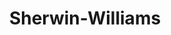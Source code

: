 ---
title: "Sherwin-Williams"
url: /vancouver/sherwin-williams-northeast-117th-avenue/
shop: paint
---